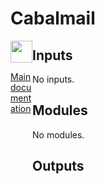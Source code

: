 <!-- BEGIN_TF_DOCS -->
# Cabalmail
<div style="width: 35px; float:left; height: 100%"><img src="../../docs/logo.png" width="35" />
<p><a href="../../README.md">Main documentation</a></p>
</div>


## Inputs

No inputs.
## Modules

No modules.
## Outputs

| Name | Description |
|------|-------------|
| <a name="output_bucket"></a> [bucket](#output\_bucket) | n/a |
## Providers

| Name | Version |
|------|---------|
| <a name="provider_archive"></a> [archive](#provider\_archive) | n/a |
| <a name="provider_aws"></a> [aws](#provider\_aws) | n/a |
## Requirements

No requirements.
## Resources

| Name | Type |
|------|------|
| [aws_s3_bucket.cookbook](https://registry.terraform.io/providers/hashicorp/aws/latest/docs/resources/s3_bucket) | resource |
| [aws_s3_bucket_object.cookbook](https://registry.terraform.io/providers/hashicorp/aws/latest/docs/resources/s3_bucket_object) | resource |
| [archive_file.cookbook](https://registry.terraform.io/providers/hashicorp/archive/latest/docs/data-sources/file) | data source |
<!-- END_TF_DOCS -->